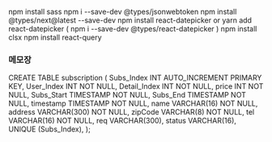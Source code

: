 npm install sass
npm i --save-dev @types/jsonwebtoken
npm install @types/next@latest --save-dev
npm install react-datepicker or yarn add react-datepicker ( npm i --save-dev @types/react-datepicker  )
npm install clsx
npm install react-query

### 메모장
CREATE TABLE subscription (
    Subs_Index INT AUTO_INCREMENT PRIMARY KEY,
    User_Index INT NOT NULL,
    Detail_Index INT NOT NULL,
    price INT NOT NULL,
    Subs_Start TIMESTAMP NOT NULL,
    Subs_End TIMESTAMP NOT NULL,
    timestamp TIMESTAMP NOT NULL,
    name VARCHAR(16) NOT NULL,
    address VARCHAR(300) NOT NULL,
    zipCode VARCHAR(8) NOT NULL,
    tel VARCHAR(16) NOT NULL,
    req VARCHAR(300),
    status VARCHAR(16),
    UNIQUE (Subs_Index),
    <!-- FOREIGN KEY (User_Index) REFERENCES user(User_Index),
    FOREIGN KEY (Detail_Index) REFERENCES detail(Detail_Index) -->
);
